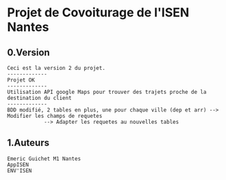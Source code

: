 # Projet de Covoiturage de l'ISEN Nantes

## 0.Version
    Ceci est la version 2 du projet.
    -------------
    Projet OK
    -------------
    Utilisation API google Maps pour trouver des trajets proche de la destination du client
    -------------
    BDD modifié, 2 tables en plus, une pour chaque ville (dep et arr) --> Modifier les champs de requetes
                --> Adapter les requetes au nouvelles tables

## 1.Auteurs
    Emeric Guichet M1 Nantes
    AppISEN
    ENV'ISEN
